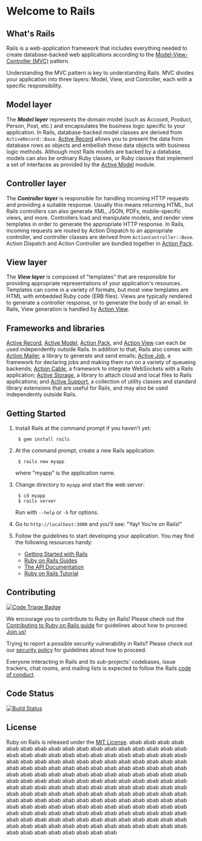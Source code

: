 # Welcome to Rails

## What's Rails

Rails is a web-application framework that includes everything needed to
create database-backed web applications according to the
[Model-View-Controller (MVC)](https://en.wikipedia.org/wiki/Model-view-controller)
pattern.

Understanding the MVC pattern is key to understanding Rails. MVC divides your
application into three layers: Model, View, and Controller, each with a specific responsibility.

## Model layer

The _**Model layer**_ represents the domain model (such as Account, Product,
Person, Post, etc.) and encapsulates the business logic specific to
your application. In Rails, database-backed model classes are derived from
`ActiveRecord::Base`. [Active Record](activerecord/README.rdoc) allows you to present the data from
database rows as objects and embellish these data objects with business logic
methods.
Although most Rails models are backed by a database, models can also be ordinary
Ruby classes, or Ruby classes that implement a set of interfaces as provided by
the [Active Model](activemodel/README.rdoc) module.

## Controller layer

The _**Controller layer**_ is responsible for handling incoming HTTP requests and
providing a suitable response. Usually this means returning HTML, but Rails controllers
can also generate XML, JSON, PDFs, mobile-specific views, and more. Controllers load and
manipulate models, and render view templates in order to generate the appropriate HTTP response.
In Rails, incoming requests are routed by Action Dispatch to an appropriate controller, and
controller classes are derived from `ActionController::Base`. Action Dispatch and Action Controller
are bundled together in [Action Pack](actionpack/README.rdoc).

## View layer

The _**View layer**_ is composed of "templates" that are responsible for providing
appropriate representations of your application's resources. Templates can
come in a variety of formats, but most view templates are HTML with embedded
Ruby code (ERB files). Views are typically rendered to generate a controller response,
or to generate the body of an email. In Rails, View generation is handled by [Action View](actionview/README.rdoc).

## Frameworks and libraries

[Active Record](activerecord/README.rdoc), [Active Model](activemodel/README.rdoc), [Action Pack](actionpack/README.rdoc), and [Action View](actionview/README.rdoc) can each be used independently outside Rails.
In addition to that, Rails also comes with [Action Mailer](actionmailer/README.rdoc), a library
to generate and send emails; [Active Job](activejob/README.md), a
framework for declaring jobs and making them run on a variety of queueing
backends; [Action Cable](actioncable/README.md), a framework to
integrate WebSockets with a Rails application; [Active Storage](activestorage/README.md), a library to attach cloud
and local files to Rails applications;
and [Active Support](activesupport/README.rdoc), a collection
of utility classes and standard library extensions that are useful for Rails,
and may also be used independently outside Rails.

## Getting Started

1. Install Rails at the command prompt if you haven't yet:

        $ gem install rails

2. At the command prompt, create a new Rails application:

        $ rails new myapp

   where "myapp" is the application name.

3. Change directory to `myapp` and start the web server:

        $ cd myapp
        $ rails server

   Run with `--help` or `-h` for options.

4. Go to `http://localhost:3000` and you'll see:
"Yay! You’re on Rails!"

5. Follow the guidelines to start developing your application. You may find
   the following resources handy:
    * [Getting Started with Rails](https://guides.rubyonrails.org/getting_started.html)
    * [Ruby on Rails Guides](https://guides.rubyonrails.org)
    * [The API Documentation](https://api.rubyonrails.org)
    * [Ruby on Rails Tutorial](https://www.railstutorial.org/book)

## Contributing

[![Code Triage Badge](https://www.codetriage.com/rails/rails/badges/users.svg)](https://www.codetriage.com/rails/rails)

We encourage you to contribute to Ruby on Rails! Please check out the
[Contributing to Ruby on Rails guide](https://edgeguides.rubyonrails.org/contributing_to_ruby_on_rails.html) for guidelines about how to proceed. [Join us!](https://contributors.rubyonrails.org)

Trying to report a possible security vulnerability in Rails? Please
check out our [security policy](https://rubyonrails.org/security/) for
guidelines about how to proceed.

Everyone interacting in Rails and its sub-projects' codebases, issue trackers, chat rooms, and mailing lists is expected to follow the Rails [code of conduct](https://rubyonrails.org/conduct/).

## Code Status

[![Build Status](https://travis-ci.org/rails/rails.svg?branch=master)](https://travis-ci.org/rails/rails)

## License

Ruby on Rails is released under the [MIT License](https://opensource.org/licenses/MIT).
abab
abab
abab
abab
abab
abab
abab
abab
abab
abab
abab
abab
abab
abab
abab
abab
abab
abab
abab
abab
abab
abab
abab
abab
abab
abab
abab
abab
abab
abab
abab
abab
abab
abab
abab
abab
abab
abab
abab
abab
abab
abab
abab
abab
abab
abab
abab
abab
abab
abab
abab
abab
abab
abab
abab
abab
abab
abab
abab
abab
abab
abab
abab
abab
abab
abab
abab
abab
abab
abab
abab
abab
abab
abab
abab
abab
abab
abab
abab
abab
abab
abab
abab
abab
abab
abab
abab
abab
abab
abab
abab
abab
abab
abab
abab
abab
abab
abab
abab
abab
abab
abab
abab
abab
abab
abab
abab
abab
abab
abab
abab
abab
abab
abab
abab
abab
abab
abab
abab
abab
abab
abab
abab
abab
abab
abab
abab
abab
abab
abab
abab
abab
abab
abab
abab
abab
abab
abab
abab
abab
abab
abab
abab
abab
abab
abab
abab
abab
abab
abab
abab
abab
abab
abab
abab
abab
abab
abab
abab
abab
abab
abab
abab
abab
abab
abab
abab
abab
abab
abab
abab
abab
abab
abab
abab
abab
abab
abab
abab
abab
abab
